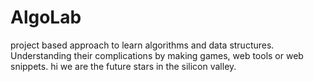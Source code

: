 # AlgoLab
project based approach to learn algorithms and data structures. Understanding their complications by making games, web tools or web snippets. 
hi we are the future stars in the silicon valley.
